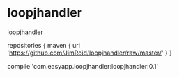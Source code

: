 # loopjhandler
loopjhandler

repositories {
    maven {
        url 'https://github.com/JimRoid/loopjhandler/raw/master/'
    }
}

compile 'com.easyapp.loopjhandler:loopjhandler:0.1'
